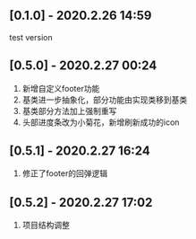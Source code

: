 ## [0.1.0] - 2020.2.26 14:59

test version    

## [0.5.0] - 2020.2.27 00:24

1. 新增自定义footer功能
2. 基类进一步抽象化，部分功能由实现类移到基类
3. 基类部分方法加上强制重写
4. 头部进度条改为小菊花，新增刷新成功的icon

## [0.5.1] - 2020.2.27 16:24

1. 修正了footer的回弹逻辑

## [0.5.2] - 2020.2.27 17:02

1. 项目结构调整

